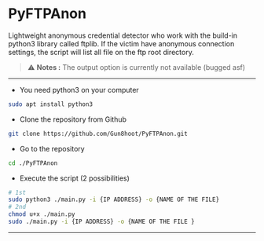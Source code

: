 # PyFTPAnon
Lightweight anonymous credential detector who work with the build-in python3 library called ftplib. If the victim have anonymous connection settings, the script will list all file on the ftp root directory.
> ⚠️ **Notes :** The output option is currently not available (bugged asf)
---
- You need python3 on your computer 
```bash
sudo apt install python3 
```
- Clone the repository from Github
```bash
git clone https://github.com/Gun8hoot/PyFTPAnon.git
```
- Go to the repository
```bash
cd ./PyFTPAnon
```
- Execute the script (2 possibilities)
```bash
# 1st
sudo python3 ./main.py -i {IP ADDRESS} -o {NAME OF THE FILE}
# 2nd
chmod u+x ./main.py
sudo ./main.py -i {IP ADDRESS} -o {NAME OF THE FILE }
```

---
 
